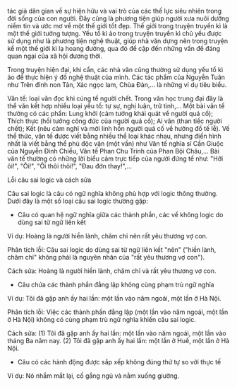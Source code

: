 tác giả dân gian về sự hiện hữu và vai trò của các thế lực siêu nhiên trong đời sống của con người. Đây cũng là phương tiện giúp người xưa nuôi dưỡng niềm tin và ước mơ về một thế giới tốt đẹp. Thế giới trong truyện truyền kì là một thế giới tưởng tượng. Yếu tố kì ảo trong truyện truyền kì chủ yếu được sử dụng như là phương tiện nghệ thuật, giúp nhà văn dựng nên trong truyện kể một thế giới kì lạ hoang đường, qua đó để cập đến những vấn đề đáng quan ngại của xã hội đương thời.

Trong truyện hiện đại, khi cần, các nhà văn cũng thường sử dụng yếu tố kì ảo để thực hiện ý đồ nghệ thuật của mình. Các tác phẩm của Nguyễn Tuân như Trên đỉnh non Tản, Xác ngọc lam, Chùa Đàn,... là những ví dụ tiêu biểu.

Văn tế: loại văn đọc khi cúng tế người chết. Trong văn học trung đại đây là thể văn kết hợp nhiều loại yếu tố: tự sự, nghị luận, trữ tình,... Một bài văn tế thường có các phần: Lung khởi (cảm tưởng khái quát về người quá cố); Thích thực (hồi tưởng công đức của người quá cố); Ai vãn (than tiếc người chết); Kết (nêu cảm nghĩ và mời linh hồn người quá cố về hưởng đồ tế lễ). Về thể thức, văn tế được viết bằng nhiều thể loại khác nhau, nhưng điển hình nhất là viết bằng thể phú độc vận (một vần) như Văn tế nghĩa sĩ Cần Giuộc của Nguyễn Đình Chiểu, Văn tế Phan Chu Trinh của Phan Bội Châu,... Bài văn tế thường có những lời biểu cảm trực tiếp của người đứng tế như: "Hỡi ôi!", "Ôi!", "Ôi thôi thôi!", "Đau đớn thay!",...

Lỗi câu sai logic và cách sửa

Câu sai logic là câu có ngữ nghĩa không phù hợp với logic thông thường. Dưới đây là một số loại câu sai logic thường gặp:

- Câu có quan hệ ngữ nghĩa giữa các thành phần, các vế không logic do dùng sai từ ngữ liên kết

Ví dụ: Hoàng là người hiền lành, chăm chỉ nên rất yêu thương vợ con.

Phân tích lỗi: Câu sai logic do dùng sai từ ngữ liên kết "nên" ("hiền lành, chăm chỉ" không phải là nguyên nhân của "rất yêu thương vợ con").

Cách sửa: Hoàng là người hiền lành, chăm chỉ và rất yêu thương vợ con.

- Câu chứa các thành phần đẳng lập không cùng phạm trù ngữ nghĩa

Ví dụ: Tôi đã gặp anh ấy hai lần: một lần vào năm ngoái, một lần ở Hà Nội.

Phân tích lỗi: Việc các thành phần đẳng lập (một lần vào năm ngoái, một lần ở Hà Nội) không có cùng phạm trù ngữ nghĩa khiến câu sai logic.

Cách sửa: (1) Tôi đã gặp anh ấy hai lần: một lần vào năm ngoái, một lần vào tháng Ba năm nay. (2) Tôi đã gặp anh ấy hai lần: một lần ở Huế, một lần ở Hà Nội.

- Câu có các hành động được sắp xếp không đúng thứ tự so với thực tế

Ví dụ: Nó nhắm mắt lại, cố gắng ngủ và nằm xuống giường.